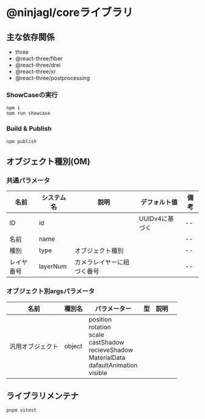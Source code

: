 # @ninjagl/coreライブラリ

## 主な依存関係
- three
- @react-three/fiber
- @react-three/drei
- @react-three/xr
- @react-three/postprocessing

### ShowCaseの実行
```
npm i
npm run showcase
```

### Build & Publish
```
npm publish
```

## オブジェクト種別(OM)

### 共通パラメータ

| 名前 | システム名 | 説明 | デフォルト値 | 備考 |
| -- | -- | -- | -- | -- |
| ID | id |  | UUIDv4に基づく | -- |
| 名前 | name | | | -- |
| 種別 | type | オブジェクト種別 | | -- |
| レイヤ番号 | layerNum| カメラレイヤーに紐づく番号 | | -- |



### オブジェクト別argsパラメータ

| 名前 | 種別名 | パラメーター | 型 | 説明 |  |
| -- | -- | -- | -- | -- | -- |
| 汎用オブジェクト | object | position<br>rotation<br>scale<br>castShadow<br>recieveShadow<br>MaterialData<br>dafaultAnimation<br>visible<br>||||

## ライブラリメンテナ
```
pnpm vitest
```